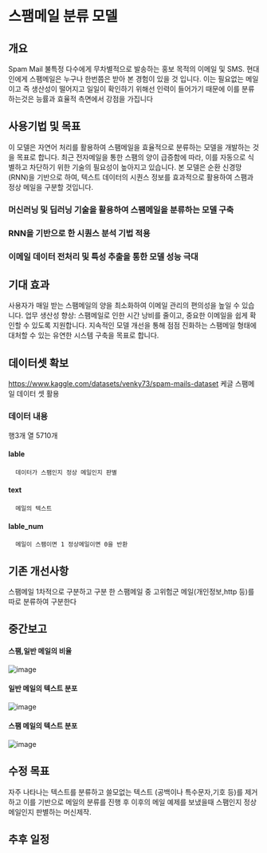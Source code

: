 # 스팸메일 분류 모델

## 개요
Spam Mail
불특정 다수에게 무차별적으로 발송하는 홍보 목적의 이메일 및 SMS. 현대인에게 스팸메일은 누구나 한번쯤은 받아 본 경험이 있을 것 입니다. 이는 필요없는 메일이고 즉 생산성이 떨어지고 일일이 확인하기 위해선 인력이 들어가기 때문에 이를 분류하는것은 능률과 효율적 측면에서 강점을 가집니다

## 사용기법 및 목표
이 모델은 자연어 처리를 활용하여 스팸메일을 효율적으로 분류하는 모델을 개발하는 것을 목표로 합니다. 최근 전자메일을 통한 스팸의 양이 급증함에 따라, 이를 자동으로 식별하고 차단하기 위한 기술의 필요성이 높아지고 있습니다. 본 모델은 순환 신경망(RNN)을 기반으로 하여, 텍스트 데이터의 시퀀스 정보를 효과적으로 활용하여 스팸과 정상 메일을 구분할 것입니다.

### 머신러닝 및 딥러닝 기술을 활용하여 스팸메일을 분류하는 모델 구축
### RNN을 기반으로 한 시퀀스 분석 기법 적용
### 이메일 데이터 전처리 및 특성 추출을 통한 모델 성능 극대

## 기대 효과
사용자가 매일 받는 스팸메일의 양을 최소화하여 이메일 관리의 편의성을 높일 수 있습니다.
업무 생산성 향상: 스팸메일로 인한 시간 낭비를 줄이고, 중요한 이메일을 쉽게 확인할 수 있도록 지원합니다.
지속적인 모델 개선을 통해 점점 진화하는 스팸메일 형태에 대처할 수 있는 유연한 시스템 구축을 목표로 합니다.

## 데이터셋 확보
https://www.kaggle.com/datasets/venky73/spam-mails-dataset 케글 스팸메일 데이터 셋 활용
### 데이터 내용
 행3개 열 5710개
 #### lable 
      데이터가 스팸인지 정상 메일인지 판별
 #### text
      메일의 텍스트
 #### lable_num
      메일이 스팸이면 1 정상메일이면 0을 반환

## 기존 개선사항 
스팸메일 1차적으로 구분하고 구분 한 스팸메일 중 고위험군 메일(개인정보,http 등)를 따로 분류하여 구분한다

## 중간보고
#### 스팸,일반 메일의 비율
![image](https://github.com/user-attachments/assets/8607478c-a2af-4708-b655-e90abd4f181d)
#### 일반 메일의 텍스트 분포
![image](https://github.com/user-attachments/assets/25bf28de-5e58-4874-8c50-4539466b78e4)
#### 스팸 메일의 텍스트 분포
![image](https://github.com/user-attachments/assets/a45cb0b1-d884-493a-8c24-48325389f83a)

## 수정 목표
자주 나타나는 텍스트를 분류하고 쓸모없는 텍스트 (공백이나 특수문자,기호 등)를 제거하고 이를 기반으로 메일의 분류를 진행 후 이후의 메일 예제를 보냈을때 스팸인지 정상메일인지 판별하는 머신제작.
## 추후 일정  
